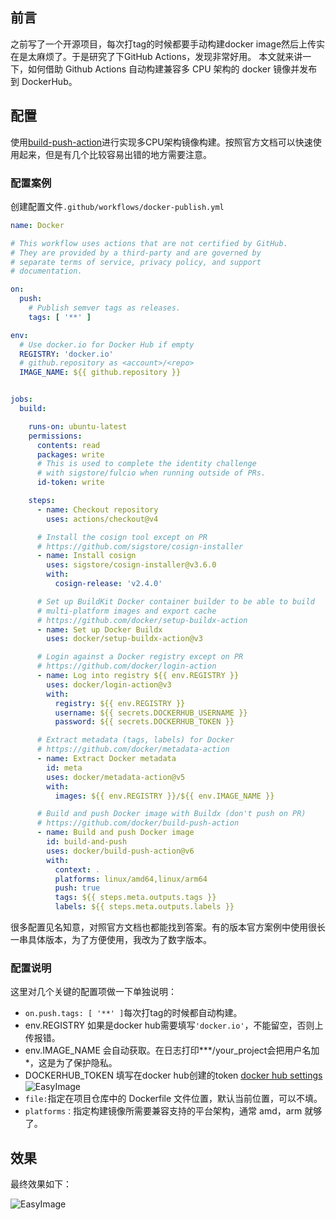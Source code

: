 ## 前言

之前写了一个开源项目，每次打tag的时候都要手动构建docker image然后上传实在是太麻烦了。于是研究了下GitHub Actions，发现非常好用。
本文就来讲一下，如何借助 Github Actions 自动构建兼容多 CPU 架构的 docker 镜像并发布到 DockerHub。

## 配置

使用[build-push-action](https://github.com/docker/build-push-action)进行实现多CPU架构镜像构建。按照官方文档可以快速使用起来，但是有几个比较容易出错的地方需要注意。

### 配置案例

创建配置文件`.github/workflows/docker-publish.yml`
```yaml
name: Docker

# This workflow uses actions that are not certified by GitHub.
# They are provided by a third-party and are governed by
# separate terms of service, privacy policy, and support
# documentation.

on:
  push:
    # Publish semver tags as releases.
    tags: [ '**' ]

env:
  # Use docker.io for Docker Hub if empty
  REGISTRY: 'docker.io'
  # github.repository as <account>/<repo>
  IMAGE_NAME: ${{ github.repository }}


jobs:
  build:

    runs-on: ubuntu-latest
    permissions:
      contents: read
      packages: write
      # This is used to complete the identity challenge
      # with sigstore/fulcio when running outside of PRs.
      id-token: write

    steps:
      - name: Checkout repository
        uses: actions/checkout@v4

      # Install the cosign tool except on PR
      # https://github.com/sigstore/cosign-installer
      - name: Install cosign
        uses: sigstore/cosign-installer@v3.6.0
        with:
          cosign-release: 'v2.4.0'

      # Set up BuildKit Docker container builder to be able to build
      # multi-platform images and export cache
      # https://github.com/docker/setup-buildx-action
      - name: Set up Docker Buildx
        uses: docker/setup-buildx-action@v3

      # Login against a Docker registry except on PR
      # https://github.com/docker/login-action
      - name: Log into registry ${{ env.REGISTRY }}
        uses: docker/login-action@v3
        with:
          registry: ${{ env.REGISTRY }}
          username: ${{ secrets.DOCKERHUB_USERNAME }}
          password: ${{ secrets.DOCKERHUB_TOKEN }}

      # Extract metadata (tags, labels) for Docker
      # https://github.com/docker/metadata-action
      - name: Extract Docker metadata
        id: meta
        uses: docker/metadata-action@v5
        with:
          images: ${{ env.REGISTRY }}/${{ env.IMAGE_NAME }}

      # Build and push Docker image with Buildx (don't push on PR)
      # https://github.com/docker/build-push-action
      - name: Build and push Docker image
        id: build-and-push
        uses: docker/build-push-action@v6
        with:
          context: .
          platforms: linux/amd64,linux/arm64
          push: true
          tags: ${{ steps.meta.outputs.tags }}
          labels: ${{ steps.meta.outputs.labels }}
```

很多配置见名知意，对照官方文档也都能找到答案。有的版本官方案例中使用很长一串具体版本，为了方便使用，我改为了数字版本。

### 配置说明

这里对几个关键的配置项做一下单独说明：

- `on.push.tags: [ '**' ]`每次打tag的时候都自动构建。
- env.REGISTRY 如果是docker hub需要填写`'docker.io'`，不能留空，否则上传报错。
- env.IMAGE_NAME 会自动获取。在日志打印***/your_project会把用户名加*，这是为了保护隐私。
- DOCKERHUB_TOKEN 填写在docker hub创建的token
	[docker hub settings](https://hub.docker.com/settings/security)
	![EasyImage](https://v.vcoder.fun:58282/i/2024/09/19/u6qe77-0.jpeg)
- `file:`指定在项目仓库中的 Dockerfile 文件位置，默认当前位置，可以不填。
- `platforms：`指定构建镜像所需要兼容支持的平台架构，通常 amd，arm 就够了。

## 效果

最终效果如下：

![EasyImage](https://v.vcoder.fun:58282/i/2024/09/19/ubkptl-0.jpeg)

